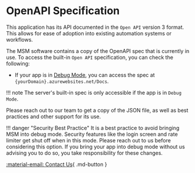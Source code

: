 # OpenAPI Specification

This application has its API documented in the `Open API` version 3 format.
This allows for ease of adoption into existing automation systems or workflows.

The MSM software contains a copy of the OpenAPI spec that is currently in use. To access the built-in `Open API` specification, you can check the following:

- If your app is in [Debug Mode](../Settings/Environmental-Variables-Reference.md#msm_debug), you can access the spec at `{yourDomain}.azurewebsites.net/Docs`.

!!! note
    The server's built-in spec is only accessible if the app is in `Debug Mode`.

Please reach out to our team to get a copy of the JSON file, as well as best practices and other support for its use.

!!! danger "Security Best Practice"
    It is a best practice to avoid bringing MSM into debug mode. Security features like the login screen and rate limiter get shut off when in this mode. Please reach out to us before considering this option.
    If you bring your app into debug mode without us advising you to do so, you take responsibility for these changes.

[:material-email: Contact Us](https://mootinc.com/contact/){ .md-button  }
